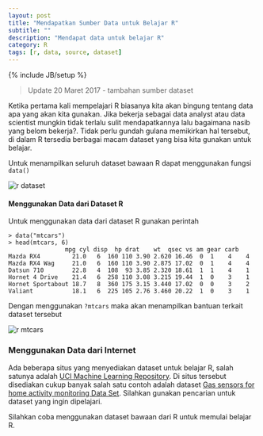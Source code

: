 ```yaml
---
layout: post
title: "Mendapatkan Sumber Data untuk Belajar R"
subtitle: ""
description: "Mendapat data untuk belajar R"
category: R
tags: [r, data, source, dataset]
---
```

{% include JB/setup %}

> Update 20 Maret 2017 - tambahan sumber dataset

Ketika pertama kali mempelajari R biasanya kita akan bingung tentang data apa yang akan kita gunakan. Jika bekerja sebagai data analyst atau data scientist mungkin tidak terlalu sulit mendapatkannya lalu bagaimana nasib yang belom bekerja?. Tidak perlu gundah gulana memikirkan hal tersebut, di dalam R tersedia berbagai macam dataset yang bisa kita gunakan untuk belajar.

Untuk menampilkan seluruh dataset bawaan R dapat menggunakan fungsi `data()`

<img src="{{ site.baseurl }}/img/r-dataset.png" class="img-responsive" alt="r dataset">

#### Menggunakan Data dari Dataset R
Untuk menggunakan data dari dataset R gunakan perintah

    > data("mtcars")
    > head(mtcars, 6)
                    mpg cyl disp  hp drat    wt  qsec vs am gear carb
    Mazda RX4         21.0   6  160 110 3.90 2.620 16.46  0  1    4    4
    Mazda RX4 Wag     21.0   6  160 110 3.90 2.875 17.02  0  1    4    4
    Datsun 710        22.8   4  108  93 3.85 2.320 18.61  1  1    4    1
    Hornet 4 Drive    21.4   6  258 110 3.08 3.215 19.44  1  0    3    1
    Hornet Sportabout 18.7   8  360 175 3.15 3.440 17.02  0  0    3    2
    Valiant           18.1   6  225 105 2.76 3.460 20.22  1  0    3    1

Dengan menggunakan `?mtcars` maka akan menampilkan bantuan terkait dataset tersebut

<img src="{{ site.url }}/img/r-mtcars-help.png" class="img-responsive" alt="r mtcars">

### Menggunakan Data dari Internet
Ada beberapa situs yang menyediakan dataset untuk belajar R, salah satunya adalah [UCI Machine Learning Repository](http://archive.ics.uci.edu/ml/index.html). Di situs tersebut disediakan cukup banyak salah satu contoh adalah dataset [Gas sensors for home activity monitoring Data Set](http://archive.ics.uci.edu/ml/datasets/Gas+sensors+for+home+activity+monitoring). Silahkan gunakan pencarian untuk dataset yang ingin dipelajari.

Silahkan coba menggunakan dataset bawaan dari R untuk memulai belajar R.